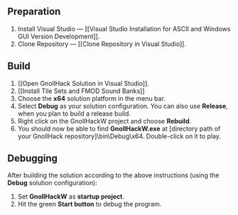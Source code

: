 ## Preparation

1. Install Visual Studio — [[Visual Studio Installation for ASCII and Windows GUI Version Development]].
2. Clone Repository — [[Clone Repository in Visual Studio]].

## Build

1. [[Open GnollHack Solution in Visual Studio]].
2. [[Install Tile Sets and FMOD Sound Banks]]
3. Choose the **x64** solution platform in the menu bar.
4. Select **Debug** as your solution configuration. You can also use **Release**, when you plan to build a release build.
5. Right click on the GnollHackW project and choose **Rebuild**.
6. You should now be able to find **GnollHackW.exe** at [directory path of your GnollHack repository]\bin\Debug\x64. Double-click on it to play.

## Debugging

After building the solution according to the above instructions (using the **Debug** solution configuration):

1. Set **GnollHackW** as **startup project**.
2. Hit the green **Start button** to debug the program.
